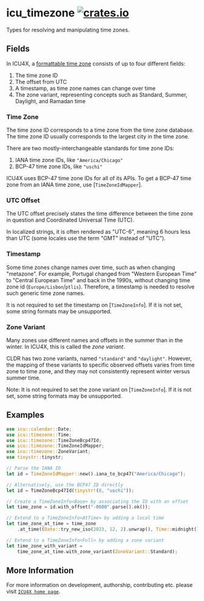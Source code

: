 # icu_timezone [![crates.io](https://img.shields.io/crates/v/icu_timezone)](https://crates.io/crates/icu_timezone)

<!-- cargo-rdme start -->

Types for resolving and manipulating time zones.

## Fields

In ICU4X, a [formattable time zone](TimeZoneInfo) consists of up to four different fields:

1. The time zone ID
2. The offset from UTC
3. A timestamp, as time zone names can change over time
4. The zone variant, representing concepts such as Standard, Summer, Daylight, and Ramadan time

### Time Zone

The time zone ID corresponds to a time zone from the time zone database. The time zone ID
usually corresponds to the largest city in the time zone.

There are two mostly-interchangeable standards for time zone IDs:

1. IANA time zone IDs, like `"America/Chicago"`
2. BCP-47 time zone IDs, like `"uschi"`

ICU4X uses BCP-47 time zone IDs for all of its APIs. To get a BCP-47 time zone from an
IANA time zone, use [`TimeZoneIdMapper`].

### UTC Offset

The UTC offset precisely states the time difference between the time zone in question and
Coordinated Universal Time (UTC).

In localized strings, it is often rendered as "UTC-6", meaning 6 hours less than UTC (some locales
use the term "GMT" instead of "UTC").

### Timestamp

Some time zones change names over time, such as when changing "metazone". For example, Portugal changed from
"Western European Time" to "Central European Time" and back in the 1990s, without changing time zone id
(`Europe/Lisbon`/`ptlis`). Therefore, a timestamp is needed to resolve such generic time zone names.

It is not required to set the timestamp on [`TimeZoneInfo`]. If it is not set, some string
formats may be unsupported.

### Zone Variant

Many zones use different names and offsets in the summer than in the winter. In ICU4X,
this is called the _zone variant_.

CLDR has two zone variants, named `"standard"` and `"daylight"`. However, the mapping of these
variants to specific observed offsets varies from time zone to time zone, and they may not
consistently represent winter versus summer time.

Note: It is not required to set the zone variant on [`TimeZoneInfo`]. If it is not set, some string
formats may be unsupported.

## Examples

```rust
use icu::calendar::Date;
use icu::timezone::Time;
use icu::timezone::TimeZoneBcp47Id;
use icu::timezone::TimeZoneIdMapper;
use icu::timezone::ZoneVariant;
use tinystr::tinystr;

// Parse the IANA ID
let id = TimeZoneIdMapper::new().iana_to_bcp47("America/Chicago");

// Alternatively, use the BCP47 ID directly
let id = TimeZoneBcp47Id(tinystr!(8, "uschi"));

// Create a TimeZoneInfo<Base> by associating the ID with an offset
let time_zone = id.with_offset("-0600".parse().ok());

// Extend to a TimeZoneInfo<AtTime> by adding a local time
let time_zone_at_time = time_zone
    .at_time((Date::try_new_iso(2023, 12, 2).unwrap(), Time::midnight()));

// Extend to a TimeZoneInfo<Full> by adding a zone variant
let time_zone_with_variant =
    time_zone_at_time.with_zone_variant(ZoneVariant::Standard);
```

<!-- cargo-rdme end -->

## More Information

For more information on development, authorship, contributing etc. please visit [`ICU4X home page`](https://github.com/unicode-org/icu4x).
